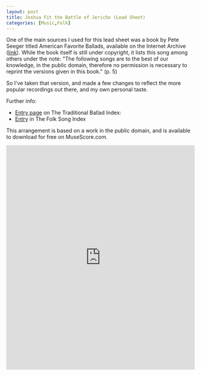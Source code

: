 ```yaml
---
layout: post
title: Joshua Fit the Battle of Jericho (Lead Sheet)
categories: [Music,Folk]
---
```


One of the main sources I used for this lead sheet was a book by Pete Seeger titled American Favorite Ballads, available on the Internet Archive ([link](https://archive.org/details/americanfavorite00seeg/page/37/)). While the book itself is still under copyright, it lists this song among others under the note: "The following songs are to the best of our knowledge, in the public domain, therefore no permission is necessary to reprint the versions given in this book." (p. 5)

So I've taken that version, and made a few changes to reflect the more popular recordings out there, and my own personal taste.

Further info:
- [Entry page](http://www.fresnostate.edu/folklore/ballads/LxU110.html) on The Traditional Ballad Index:
- [Entry](http://www2.oberlin.edu/cgi-bin/cgiwrap/library/ref/record.php?id29708=1&db=folksongs) in The Folk Song Index

This arrangement is based on a work in the public domain, and is available to download for free on MuseScore.com.

<iframe width="100%" height="600" src="https://musescore.com/user/19506/scores/6046572/embed" frameborder="0" allowfullscreen allow="autoplay; fullscreen"></iframe>
